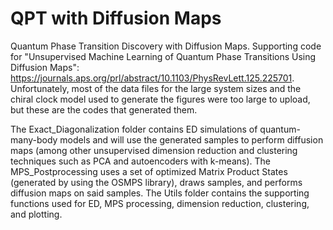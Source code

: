 # QPT with Diffusion Maps
Quantum Phase Transition Discovery with Diffusion Maps. Supporting code for "Unsupervised Machine Learning of Quantum Phase Transitions Using Diffusion Maps":
https://journals.aps.org/prl/abstract/10.1103/PhysRevLett.125.225701. Unfortunately, most of the data files for the large system sizes and the chiral clock model used to generate the figures were too large to upload, but these are the codes that generated them. 

The Exact_Diagonalization folder contains ED simulations of quantum-many-body models and will use the generated samples to perform diffusion maps (among other unsupervised dimension reduction and clustering techniques such as PCA and autoencoders with k-means). The MPS_Postprocessing uses a set of optimized Matrix Product States (generated by using the OSMPS library), draws samples, and performs diffusion maps on said samples. The Utils folder contains the supporting functions used for ED, MPS processing, dimension reduction, clustering, and plotting.
